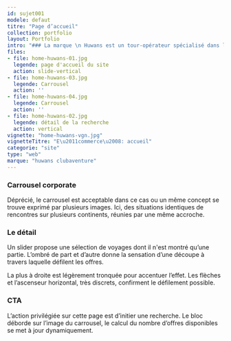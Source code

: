 ```yaml
---
id: sujet001
modele: defaut
titre: "Page d’accueil"
collection: portfolio
layout: Portfolio
intro: "### La marque \n Huwans est un tour-opérateur spécialisé dans le voyage-randonnée en groupes constitués, dans le monde entier. \n\nCette approche singulière du voyage – le slow travel – nécessite d’en expliquer le concept, tout en gardant la priorité sur l’approche commerciale de la vente."
files:
- file: home-huwans-01.jpg
  legende: page d'accueil du site
  action: slide-vertical
- file: home-huwans-03.jpg
  legende: Carrousel
  action: ''
- file: home-huwans-04.jpg
  legende: Carrousel
  action: ''
- file: home-huwans-02.jpg
  legende: détail de la recherche
  action: vertical
vignette: "home-huwans-vgn.jpg"
vignetteTitre: "E\u2011commerce\u2008: accueil"
categorie: "site"
type: "web"
marque: "huwans clubaventure"
---
```



### Carrousel corporate
Déprécié, le carrousel est acceptable dans ce cas ou un même concept se trouve exprimé par plusieurs images. Ici, des situations identiques de rencontres sur plusieurs continents, réunies par une même accroche.

### Le détail
Un slider propose une sélection de voyages dont il n'est montré qu’une partie. L’ombré de part et d’autre donne la sensation d’une découpe à travers laquelle défilent les offres.


La plus à droite est légèrement tronquée pour accentuer l’effet. Les flèches et l’ascenseur horizontal, très discrets, confirment le défilement possible. 

### CTA
L’action privilégiée sur cette page est d’initier une recherche. Le bloc déborde sur l’image du carrousel, le calcul du nombre d’offres disponibles se met à jour dynamiquement.

